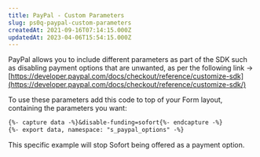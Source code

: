```yaml
---
title: PayPal - Custom Parameters
slug: ps0q-paypal-custom-parameters
createdAt: 2021-09-16T07:14:15.000Z
updatedAt: 2023-04-06T15:54:15.000Z
---
```


PayPal allows you to include different parameters as part of the SDK such as disabling payment options that are unwanted, as per the following link -> [https://developer.paypal.com/docs/checkout/reference/customize-sdk](https://developer.paypal.com/docs/checkout/reference/customize-sdk/)

To use these parameters add this code to top of your Form layout, containing the parameters you want:

```markdown
{%- capture data -%}&disable-funding=sofort{%- endcapture -%}
{%- export data, namespace: "s_paypal_options" -%}
```

This specific example will stop Sofort being offered as a payment option.